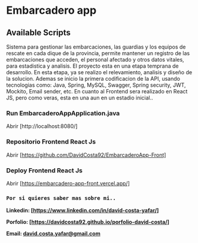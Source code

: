 # Embarcadero app

## Available Scripts

Sistema para gestionar las embarcaciones, las guardias y los equipos de rescate en cada dique de la provincia, permite mantener un registro de las embarcaciones que acceden, el personal afectado y otros datos vitales, para estadistica y analisis. El proyecto esta en una etapa temprana de desarrollo. En esta etapa, ya se realizo el relevamiento, analisis y diseño de la solucion. Ademas se inicio la primera codificacion de la API, usando tecnologias como: Java, Spring, MySQL, Swagger, Spring security, JWT, Mockito, Email sender, etc. En cuanto al Frontend sera realizado en React JS, pero como veras, esta en una aun en un estadio inicial..

### Run EmbarcaderoAppApplication.java
Abrir [http://localhost:8080/]

### Repositorio Frontend React Js

Abrir [https://github.com/DavidCosta92/EmbarcaderoApp-Front]

### Deploy Frontend React Js

Abrir [https://embarcadero-app-front.vercel.app/]

### `Por si quieres saber mas sobre mi..`

**Linkedin: [https://www.linkedin.com/in/david-costa-yafar/]**

**Porfolio: [https://davidcosta92.github.io/porfolio-david-costa/]**

**Email: david.costa.yafar@gmail.com**
